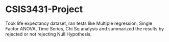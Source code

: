 # CSIS3431-Project
Took life expectancy dataset, ran tests like Multiple regression, Single Factor ANOVA, Time Series, Chi Sq analysis and summarized the results by rejected or not rejecting Null Hypothesis.
